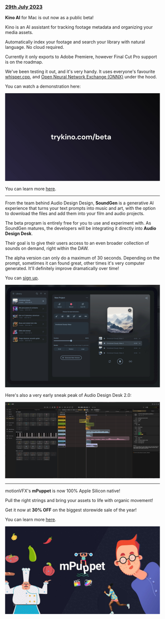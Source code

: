 ### [29th July 2023](/news/20230729)

**Kino AI** for Mac is out now as a public beta!

Kino is an AI assistant for tracking footage metadata and organizing your media assets.

Automatically index your footage and search your library with natural language. No cloud required.

Currently it only exports to Adobe Premiere, however Final Cut Pro support is on the roadmap.

We've been testing it out, and it's very handy. It uses everyone's favourite [whisper.cpp](https://github.com/ggerganov/whisper.cpp), and [Open Neural Network Exchange (ONNX)](https://github.com/onnx/onnx) under the hood.

You can watch a demonstration here:

[![](/static/try-kino.jpeg)](https://www.youtube.com/watch?v=rAtF3n_cWsQ)

You can learn more [here](https://trykino.com).

---

From the team behind Audio Design Design, **SoundGen** is a generative AI experience that turns your text prompts into music and art, with the option to download the files and add them into your film and audio projects.

The beta program is entirely free for you to use and experiment with. As SoundGen matures, the developers will be integrating it directly into **Audio Design Desk**.

Their goal is to give their users access to an even broader collection of sounds on demand, right within the DAW.

The alpha version can only do a maximum of 30 seconds. Depending on the prompt, sometimes it can found great, other times it's very computer generated. It'll definitely improve dramatically over time!

You can [sign up](https://music.makr.ai/).

![](/static/soundgen.jpg)

Here's also a very early sneak peak of Audio Design Desk 2.0:

![](/static/add-2-0.jpg)

---

motionVFX's **mPuppet** is now 100% Apple Silicon native!

Pull the right strings and bring your assets to life with organic movement!

Get it now at **30% OFF** on the biggest storewide sale of the year!

You can learn more [here](https://www.motionvfx.com/store,mpuppet,p2886.html).

[![](/static/mpuppet.jpeg)](https://www.youtube.com/watch?v=DAQdAp3gawE)